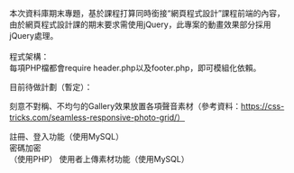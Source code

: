 本次資料庫期末專題，基於課程打算同時銜接“網頁程式設計”課程前端的內容，
由於網頁程式設計課的期末要求需使用jQuery，此專案的動畫效果部分採用jQuery處理。<br/>
<br/>
程式架構：<br/>
每項PHP檔都會require header.php以及footer.php，即可模組化依賴。<br/>

目前待做計劃（暫定）：<br/>

刻意不對稱、不均勻的Gallery效果放置各項聲音素材（參考資料：https://css-tricks.com/seamless-responsive-photo-grid/）<br/>

註冊、登入功能（使用MySQL）<br/>
密碼加密 <br/> （使用PHP）
使用者上傳素材功能（使用MySQL）
